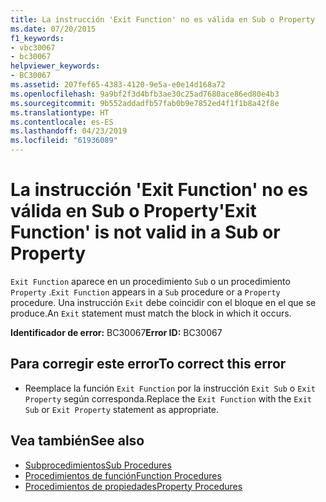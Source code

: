 ```yaml
---
title: La instrucción 'Exit Function' no es válida en Sub o Property
ms.date: 07/20/2015
f1_keywords:
- vbc30067
- bc30067
helpviewer_keywords:
- BC30067
ms.assetid: 207fef65-4383-4120-9e5a-e0e14d168a72
ms.openlocfilehash: 9a9bf2f3d4bfb3ae30c25ad7680ace86ed80e4b3
ms.sourcegitcommit: 9b552addadfb57fab0b9e7852ed4f1f1b8a42f8e
ms.translationtype: HT
ms.contentlocale: es-ES
ms.lasthandoff: 04/23/2019
ms.locfileid: "61936089"
---
```

# <a name="exit-function-is-not-valid-in-a-sub-or-property"></a><span data-ttu-id="a3e8b-102">La instrucción 'Exit Function' no es válida en Sub o Property</span><span class="sxs-lookup"><span data-stu-id="a3e8b-102">'Exit Function' is not valid in a Sub or Property</span></span>
<span data-ttu-id="a3e8b-103">`Exit Function` aparece en un procedimiento `Sub` o un procedimiento `Property` .</span><span class="sxs-lookup"><span data-stu-id="a3e8b-103">`Exit Function` appears in a `Sub` procedure or a `Property` procedure.</span></span> <span data-ttu-id="a3e8b-104">Una instrucción `Exit` debe coincidir con el bloque en el que se produce.</span><span class="sxs-lookup"><span data-stu-id="a3e8b-104">An `Exit` statement must match the block in which it occurs.</span></span>  
  
 <span data-ttu-id="a3e8b-105">**Identificador de error:** BC30067</span><span class="sxs-lookup"><span data-stu-id="a3e8b-105">**Error ID:** BC30067</span></span>  
  
## <a name="to-correct-this-error"></a><span data-ttu-id="a3e8b-106">Para corregir este error</span><span class="sxs-lookup"><span data-stu-id="a3e8b-106">To correct this error</span></span>  
  
- <span data-ttu-id="a3e8b-107">Reemplace la función `Exit Function` por la instrucción `Exit Sub` o `Exit Property` según corresponda.</span><span class="sxs-lookup"><span data-stu-id="a3e8b-107">Replace the `Exit Function` with the `Exit Sub` or `Exit Property` statement as appropriate.</span></span>  
  
## <a name="see-also"></a><span data-ttu-id="a3e8b-108">Vea también</span><span class="sxs-lookup"><span data-stu-id="a3e8b-108">See also</span></span>

- [<span data-ttu-id="a3e8b-109">Subprocedimientos</span><span class="sxs-lookup"><span data-stu-id="a3e8b-109">Sub Procedures</span></span>](../../visual-basic/programming-guide/language-features/procedures/sub-procedures.md)
- [<span data-ttu-id="a3e8b-110">Procedimientos de función</span><span class="sxs-lookup"><span data-stu-id="a3e8b-110">Function Procedures</span></span>](../../visual-basic/programming-guide/language-features/procedures/function-procedures.md)
- [<span data-ttu-id="a3e8b-111">Procedimientos de propiedades</span><span class="sxs-lookup"><span data-stu-id="a3e8b-111">Property Procedures</span></span>](../../visual-basic/programming-guide/language-features/procedures/property-procedures.md)
